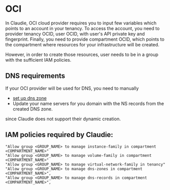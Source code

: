 # OCI

In Claudie, OCI cloud provider requires you to input few variables which points to an account in your tenancy. To access the account, you need to provider tenancy OCID, user OCID, with user's API private key and fingerprint. Finally, you need to provide compartment OCID, which points to the compartment where resources for your infrastructure will be created.

However, in order to create those resources, user needs to be in a group with the sufficient IAM policies.

## DNS requirements

If your OCI provider will be used for DNS, you need to manually
- [set up dns zone](https://docs.oracle.com/en-us/iaas/Content/DNS/Concepts/gettingstarted.htm)
- Update your name servers for you domain with the NS records from the created DNS zone.

since Claudie does not support their dynamic creation.

## IAM policies required by Claudie:
```
"Allow group <GROUP_NAME> to manage instance-family in compartment <COMPARTMENT_NAME>"
"Allow group <GROUP_NAME> to manage volume-family in compartment <COMPARTMENT_NAME>"
"Allow group <GROUP_NAME> to manage virtual-network-family in tenancy"
"Allow group <GROUP_NAME> to manage dns-zones in compartment <COMPARTMENT_NAME>",
"Allow group <GROUP_NAME> to manage dns-records in compartment <COMPARTMENT_NAME>",
```